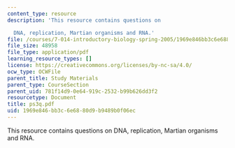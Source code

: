 ```yaml
---
content_type: resource
description: 'This resource contains questions on

  DNA, replication, Martian organisms and RNA.'
file: /courses/7-014-introductory-biology-spring-2005/1969e846bb3c6e6880d9b9489b0f06ec_ps3q.pdf
file_size: 48958
file_type: application/pdf
learning_resource_types: []
license: https://creativecommons.org/licenses/by-nc-sa/4.0/
ocw_type: OCWFile
parent_title: Study Materials
parent_type: CourseSection
parent_uid: 781f14d9-0e64-919c-2532-b99b626dd3f2
resourcetype: Document
title: ps3q.pdf
uid: 1969e846-bb3c-6e68-80d9-b9489b0f06ec
---
```

This resource contains questions on
DNA, replication, Martian organisms and RNA.